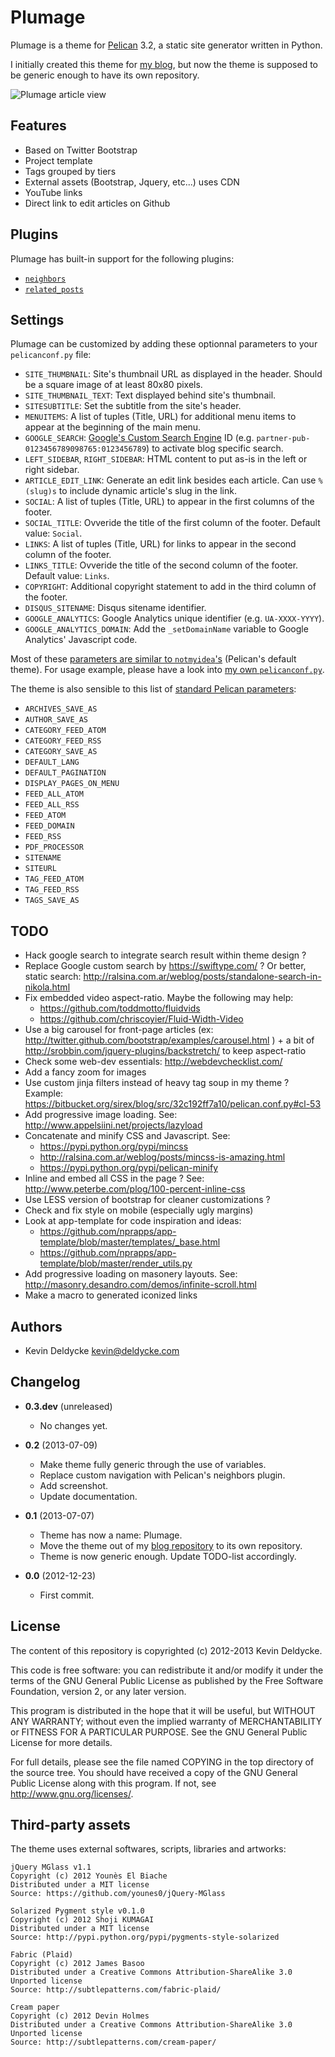 Plumage
=======

Plumage is a theme for [Pelican](http://getpelican.com) 3.2, a static site generator written in Python.

I initially created this theme for [my blog](http://kevin.deldycke.com), but now the theme is supposed to be generic enough to have its own repository.

![Plumage article view](http://github.com/kdeldycke/plumage/raw/master/plumage-article-screenshot.png)


Features
--------

  * Based on Twitter Bootstrap
  * Project template
  * Tags grouped by tiers
  * External assets (Bootstrap, Jquery, etc...) uses CDN
  * YouTube links
  * Direct link to edit articles on Github


Plugins
-------

Plumage has built-in support for the following plugins:

  * [`neighbors`](https://github.com/getpelican/pelican-plugins/tree/master/neighbors)
  * [`related_posts`](https://github.com/getpelican/pelican-plugins/tree/master/related_posts)


Settings
--------

Plumage can be customized by adding these optionnal parameters to your `pelicanconf.py` file:

  * `SITE_THUMBNAIL`: Site's thumbnail URL as displayed in the header. Should be a square image of at least 80x80 pixels.
  * `SITE_THUMBNAIL_TEXT`: Text displayed behind site's thumbnail.
  * `SITESUBTITLE`: Set the subtitle from the site's header.
  * `MENUITEMS`: A list of tuples (Title, URL) for additional menu items to appear at the beginning of the main menu.
  * `GOOGLE_SEARCH`: [Google's Custom Search Engine](https://www.google.com/cse/) ID (e.g. `partner-pub-0123456789098765:0123456789`) to activate blog specific search.
  * `LEFT_SIDEBAR`, `RIGHT_SIDEBAR`: HTML content to put as-is in the left or right sidebar.
  * `ARTICLE_EDIT_LINK`: Generate an edit link besides each article. Can use `%(slug)s` to include dynamic article's slug in the link.
  * `SOCIAL`: A list of tuples (Title, URL) to appear in the first columns of the footer.
  * `SOCIAL_TITLE`: Ovveride the title of the first column of the footer. Default value: `Social`.
  * `LINKS`: A list of tuples (Title, URL) for links to appear in the second column of the footer.
  * `LINKS_TITLE`: Ovveride the title of the second column of the footer. Default value: `Links`.
  * `COPYRIGHT`: Additional copyright statement to add in the third column of the footer.
  * `DISQUS_SITENAME`: Disqus sitename identifier.
  * `GOOGLE_ANALYTICS`: Google Analytics unique identifier (e.g. `UA-XXXX-YYYY`).
  * `GOOGLE_ANALYTICS_DOMAIN`: Add the `_setDomainName` variable to Google Analytics' Javascript code.

Most of these [parameters are similar to `notmyidea`'s](http://docs.getpelican.com/en/latest/settings.html#themes) (Pelican's default theme). For usage example, please have a look into [my own `pelicanconf.py`](https://github.com/kdeldycke/kevin-deldycke-blog/blob/master/pelicanconf.py).

The theme is also sensible to this list of [standard Pelican parameters](http://docs.getpelican.com/en/latest/settings.html):

  * `ARCHIVES_SAVE_AS`
  * `AUTHOR_SAVE_AS`
  * `CATEGORY_FEED_ATOM`
  * `CATEGORY_FEED_RSS`
  * `CATEGORY_SAVE_AS`
  * `DEFAULT_LANG`
  * `DEFAULT_PAGINATION`
  * `DISPLAY_PAGES_ON_MENU`
  * `FEED_ALL_ATOM`
  * `FEED_ALL_RSS`
  * `FEED_ATOM`
  * `FEED_DOMAIN`
  * `FEED_RSS`
  * `PDF_PROCESSOR`
  * `SITENAME`
  * `SITEURL`
  * `TAG_FEED_ATOM`
  * `TAG_FEED_RSS`
  * `TAGS_SAVE_AS`


TODO
----

  * Hack google search to integrate search result within theme design ?
  * Replace Google custom search by https://swiftype.com/ ? Or better, static search: http://ralsina.com.ar/weblog/posts/standalone-search-in-nikola.html
  * Fix embedded video aspect-ratio. Maybe the following may help:
      * https://github.com/toddmotto/fluidvids
      * https://github.com/chriscoyier/Fluid-Width-Video
  * Use a big carousel for front-page articles (ex: http://twitter.github.com/bootstrap/examples/carousel.html ) + a bit of http://srobbin.com/jquery-plugins/backstretch/ to keep aspect-ratio
  * Check some web-dev essentials: http://webdevchecklist.com/
  * Add a fancy zoom for images
  * Use custom jinja filters instead of heavy tag soup in my theme ? Example: https://bitbucket.org/sirex/blog/src/32c192ff7a10/pelican.conf.py#cl-53
  * Add progressive image loading. See: http://www.appelsiini.net/projects/lazyload
  * Concatenate and minify CSS and Javascript. See:
      * https://pypi.python.org/pypi/mincss
      * http://ralsina.com.ar/weblog/posts/mincss-is-amazing.html
      * https://pypi.python.org/pypi/pelican-minify
  * Inline and embed all CSS in the page ? See: http://www.peterbe.com/plog/100-percent-inline-css
  * Use LESS version of bootstrap for cleaner customizations ?
  * Check and fix style on mobile (especially ugly margins)
  * Look at app-template for code inspiration and ideas:
      *  https://github.com/nprapps/app-template/blob/master/templates/_base.html
      *  https://github.com/nprapps/app-template/blob/master/render_utils.py
  * Add progressive loading on masonery layouts. See: http://masonry.desandro.com/demos/infinite-scroll.html
  * Make a macro to generated iconized links


Authors
-------

  * Kevin Deldycke <kevin@deldycke.com>


Changelog
---------

* **0.3.dev** (unreleased)
  * No changes yet.

* **0.2** (2013-07-09)
  * Make theme fully generic through the use of variables.
  * Replace custom navigation with Pelican's neighbors plugin.
  * Add screenshot.
  * Update documentation.

* **0.1** (2013-07-07)
  * Theme has now a name: Plumage.
  * Move the theme out of my [blog repository](https://github.com/kdeldycke/kevin-deldycke-blog) to its own repository.
  * Theme is now generic enough. Update TODO-list accordingly.

* **0.0** (2012-12-23)
  * First commit.


License
-------

The content of this repository is copyrighted (c) 2012-2013 Kevin Deldycke.

This code is free software: you can redistribute it and/or modify it under the
terms of the GNU General Public License as published by the Free Software
Foundation, version 2, or any later version.

This program is distributed in the hope that it will be useful, but WITHOUT ANY
WARRANTY; without even the implied warranty of MERCHANTABILITY or FITNESS FOR A
PARTICULAR PURPOSE. See the GNU General Public License for more details.

For full details, please see the file named COPYING in the top directory of the
source tree. You should have received a copy of the GNU General Public License
along with this program. If not, see <http://www.gnu.org/licenses/>.


Third-party assets
------------------

The theme uses external softwares, scripts, libraries and artworks:

    jQuery MGlass v1.1
    Copyright (c) 2012 Younès El Biache
    Distributed under a MIT license
    Source: https://github.com/younes0/jQuery-MGlass

    Solarized Pygment style v0.1.0
    Copyright (c) 2012 Shoji KUMAGAI
    Distributed under a MIT license
    Source: http://pypi.python.org/pypi/pygments-style-solarized

    Fabric (Plaid)
    Copyright (c) 2012 James Basoo
    Distributed under a Creative Commons Attribution-ShareAlike 3.0 Unported license
    Source: http://subtlepatterns.com/fabric-plaid/

    Cream paper
    Copyright (c) 2012 Devin Holmes
    Distributed under a Creative Commons Attribution-ShareAlike 3.0 Unported license
    Source: http://subtlepatterns.com/cream-paper/

